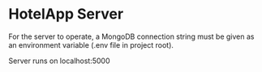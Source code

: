 # HotelApp Server

For the server to operate, a MongoDB connection string must be given as an environment variable (.env file in project root).

Server runs on localhost:5000
